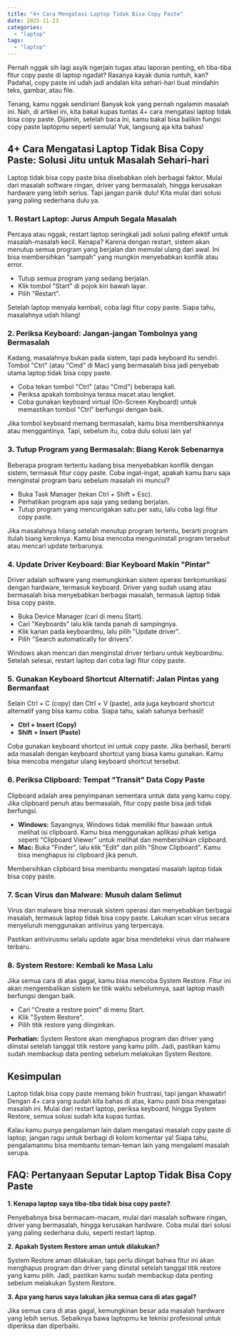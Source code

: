 ```yaml
---
title: "4+ Cara Mengatasi Laptop Tidak Bisa Copy Paste"
date: 2025-11-23
categories: 
  - "laptop"
tags: 
  - "laptop"
---
```


Pernah nggak sih lagi asyik ngerjain tugas atau laporan penting, eh tiba-tiba fitur copy paste di laptop ngadat? Rasanya kayak dunia runtuh, kan? Padahal, copy paste ini udah jadi andalan kita sehari-hari buat mindahin teks, gambar, atau file.

Tenang, kamu nggak sendirian! Banyak kok yang pernah ngalamin masalah ini. Nah, di artikel ini, kita bakal kupas tuntas 4+ cara mengatasi laptop tidak bisa copy paste. Dijamin, setelah baca ini, kamu bakal bisa balikin fungsi copy paste laptopmu seperti semula! Yuk, langsung aja kita bahas!

## 4+ Cara Mengatasi Laptop Tidak Bisa Copy Paste: Solusi Jitu untuk Masalah Sehari-hari

Laptop tidak bisa copy paste bisa disebabkan oleh berbagai faktor. Mulai dari masalah software ringan, driver yang bermasalah, hingga kerusakan hardware yang lebih serius. Tapi jangan panik dulu! Kita mulai dari solusi yang paling sederhana dulu ya.

### 1\. Restart Laptop: Jurus Ampuh Segala Masalah

Percaya atau nggak, restart laptop seringkali jadi solusi paling efektif untuk masalah-masalah kecil. Kenapa? Karena dengan restart, sistem akan menutup semua program yang berjalan dan memulai ulang dari awal. Ini bisa membersihkan "sampah" yang mungkin menyebabkan konflik atau error.

- Tutup semua program yang sedang berjalan.
- Klik tombol "Start" di pojok kiri bawah layar.
- Pilih "Restart".

Setelah laptop menyala kembali, coba lagi fitur copy paste. Siapa tahu, masalahnya udah hilang!

### 2\. Periksa Keyboard: Jangan-jangan Tombolnya yang Bermasalah

Kadang, masalahnya bukan pada sistem, tapi pada keyboard itu sendiri. Tombol "Ctrl" (atau "Cmd" di Mac) yang bermasalah bisa jadi penyebab utama laptop tidak bisa copy paste.

- Coba tekan tombol "Ctrl" (atau "Cmd") beberapa kali.
- Periksa apakah tombolnya terasa macet atau lengket.
- Coba gunakan keyboard virtual (On-Screen Keyboard) untuk memastikan tombol "Ctrl" berfungsi dengan baik.

Jika tombol keyboard memang bermasalah, kamu bisa membersihkannya atau menggantinya. Tapi, sebelum itu, coba dulu solusi lain ya!

### 3\. Tutup Program yang Bermasalah: Biang Kerok Sebenarnya

Beberapa program tertentu kadang bisa menyebabkan konflik dengan sistem, termasuk fitur copy paste. Coba ingat-ingat, apakah kamu baru saja menginstal program baru sebelum masalah ini muncul?

- Buka Task Manager (tekan Ctrl + Shift + Esc).
- Perhatikan program apa saja yang sedang berjalan.
- Tutup program yang mencurigakan satu per satu, lalu coba lagi fitur copy paste.

Jika masalahnya hilang setelah menutup program tertentu, berarti program itulah biang keroknya. Kamu bisa mencoba menguninstall program tersebut atau mencari update terbarunya.

### 4\. Update Driver Keyboard: Biar Keyboard Makin "Pintar"

Driver adalah software yang memungkinkan sistem operasi berkomunikasi dengan hardware, termasuk keyboard. Driver yang sudah usang atau bermasalah bisa menyebabkan berbagai masalah, termasuk laptop tidak bisa copy paste.

- Buka Device Manager (cari di menu Start).
- Cari "Keyboards" lalu klik tanda panah di sampingnya.
- Klik kanan pada keyboardmu, lalu pilih "Update driver".
- Pilih "Search automatically for drivers".

Windows akan mencari dan menginstal driver terbaru untuk keyboardmu. Setelah selesai, restart laptop dan coba lagi fitur copy paste.

### 5\. Gunakan Keyboard Shortcut Alternatif: Jalan Pintas yang Bermanfaat

Selain Ctrl + C (copy) dan Ctrl + V (paste), ada juga keyboard shortcut alternatif yang bisa kamu coba. Siapa tahu, salah satunya berhasil!

- **Ctrl + Insert (Copy)**
- **Shift + Insert (Paste)**

Coba gunakan keyboard shortcut ini untuk copy paste. Jika berhasil, berarti ada masalah dengan keyboard shortcut yang biasa kamu gunakan. Kamu bisa mencoba mengatur ulang keyboard shortcut tersebut.

### 6\. Periksa Clipboard: Tempat "Transit" Data Copy Paste

Clipboard adalah area penyimpanan sementara untuk data yang kamu copy. Jika clipboard penuh atau bermasalah, fitur copy paste bisa jadi tidak berfungsi.

- **Windows:** Sayangnya, Windows tidak memiliki fitur bawaan untuk melihat isi clipboard. Kamu bisa menggunakan aplikasi pihak ketiga seperti "Clipboard Viewer" untuk melihat dan membersihkan clipboard.
- **Mac:** Buka "Finder", lalu klik "Edit" dan pilih "Show Clipboard". Kamu bisa menghapus isi clipboard jika penuh.

Membersihkan clipboard bisa membantu mengatasi masalah laptop tidak bisa copy paste.

### 7\. Scan Virus dan Malware: Musuh dalam Selimut

Virus dan malware bisa merusak sistem operasi dan menyebabkan berbagai masalah, termasuk laptop tidak bisa copy paste. Lakukan scan virus secara menyeluruh menggunakan antivirus yang terpercaya.

Pastikan antivirusmu selalu update agar bisa mendeteksi virus dan malware terbaru.

### 8\. System Restore: Kembali ke Masa Lalu

Jika semua cara di atas gagal, kamu bisa mencoba System Restore. Fitur ini akan mengembalikan sistem ke titik waktu sebelumnya, saat laptop masih berfungsi dengan baik.

- Cari "Create a restore point" di menu Start.
- Klik "System Restore".
- Pilih titik restore yang diinginkan.

**Perhatian:** System Restore akan menghapus program dan driver yang diinstal setelah tanggal titik restore yang kamu pilih. Jadi, pastikan kamu sudah membackup data penting sebelum melakukan System Restore.

## Kesimpulan

Laptop tidak bisa copy paste memang bikin frustrasi, tapi jangan khawatir! Dengan 4+ cara yang sudah kita bahas di atas, kamu pasti bisa mengatasi masalah ini. Mulai dari restart laptop, periksa keyboard, hingga System Restore, semua solusi sudah kita kupas tuntas.

Kalau kamu punya pengalaman lain dalam mengatasi masalah copy paste di laptop, jangan ragu untuk berbagi di kolom komentar ya! Siapa tahu, pengalamanmu bisa membantu teman-teman lain yang mengalami masalah serupa.

## FAQ: Pertanyaan Seputar Laptop Tidak Bisa Copy Paste

**1\. Kenapa laptop saya tiba-tiba tidak bisa copy paste?**

Penyebabnya bisa bermacam-macam, mulai dari masalah software ringan, driver yang bermasalah, hingga kerusakan hardware. Coba mulai dari solusi yang paling sederhana dulu, seperti restart laptop.

**2\. Apakah System Restore aman untuk dilakukan?**

System Restore aman dilakukan, tapi perlu diingat bahwa fitur ini akan menghapus program dan driver yang diinstal setelah tanggal titik restore yang kamu pilih. Jadi, pastikan kamu sudah membackup data penting sebelum melakukan System Restore.

**3\. Apa yang harus saya lakukan jika semua cara di atas gagal?**

Jika semua cara di atas gagal, kemungkinan besar ada masalah hardware yang lebih serius. Sebaiknya bawa laptopmu ke teknisi profesional untuk diperiksa dan diperbaiki.
